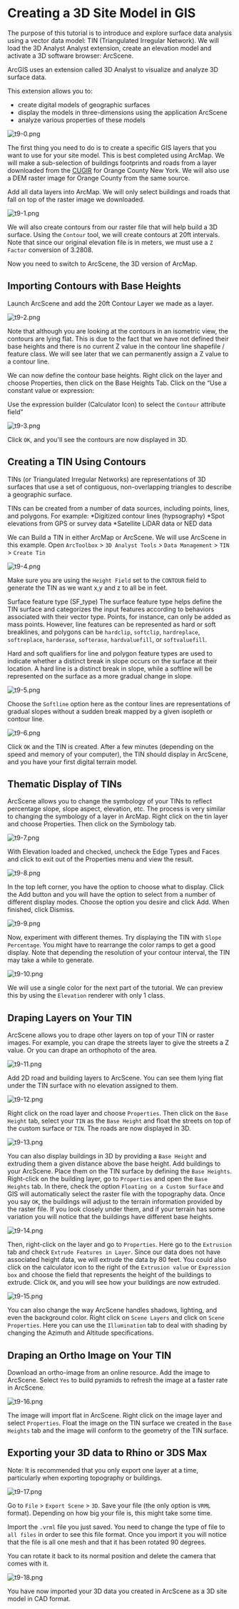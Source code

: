 # Creating a 3D Site Model in GIS

The purpose of this tutorial is to introduce and explore surface data analysis using a vector data model: TIN (Triangulated Irregular Network). We will load the 3D Analyst Analyst extension, create an elevation model and activate a 3D software browser: ArcScene.

ArcGIS uses an extension called 3D Analyst to visualize and analyze 3D surface data.

This extension allows you to:
  * create digital models of geographic surfaces
  * display the models in three-dimensions using the application ArcScene
  * analyze various properties of these models

![t9-0.png](https://github.com/jai2125/gis_tutorials/blob/master/Images/Tutorial_09/t9-0.png)

The first thing you need to do is to create a specific GIS layers that you want to use for your site model. This is best completed using ArcMap. We will make a sub-selection of buildings footprints and roads from a layer downloaded from the [CUGIR](http://cugir.mannlib.cornell.edu/index.jsp) for Orange County New York. We will also use a DEM raster image for Orange County from the same source.

Add all data layers into ArcMap. We will only select buildings and roads that fall on top of the raster image we downloaded.

![t9-1.png](https://github.com/jai2125/gis_tutorials/blob/master/Images/Tutorial_09/t9-1.png)

We will also create contours from our raster file that will help build a 3D surface. Using the `Contour` tool, we will create contours at 20ft intervals. Note that since our original elevation file is in meters, we must use a `Z Factor` conversion of 3.2808.

Now you need to switch to ArcScene, the 3D version of ArcMap.

## Importing Contours with Base Heights

Launch ArcScene and add the 20ft Contour Layer we made as a layer.

![t9-2.png](https://github.com/jai2125/gis_tutorials/blob/master/Images/Tutorial_09/t9-2.png)

Note that although you are looking at the contours in an isometric view, the contours are lying flat. This is due to the fact that we have not defined their base heights and there is no current Z value in the contour line shapefile / feature class. We will see later that we can permanently assign a Z value to a contour line.

We can now define the contour base heights. Right click on the layer and choose Properties, then click on the Base Heights Tab. Click on the “Use a constant value or expression:

Use the expression builder (Calculator Icon) to select the `Contour` attribute field”

![t9-3.png](https://github.com/jai2125/gis_tutorials/blob/master/Images/Tutorial_09/t9-3.png)

Click `OK`, and you'll see the contours are now displayed in 3D.

## Creating a TIN Using Contours

TINs (or Triangulated Irregular Networks) are representations of 3D surfaces that use a set of contiguous, non-overlapping triangles to describe a geographic surface.

TINs can be created from a number of data sources, including points, lines, and polygons. For example:
  *Digitized contour lines (hypsography)
  *Spot elevations from GPS or survey data
  *Satellite LiDAR data or NED data

We can Build a TIN in either ArcMap or ArcScene. We will use ArcScene in this example. Open `ArcToolbox` > `3D Analyst Tools` > `Data Management` > `TIN` > `Create Tin`

![t9-4.png](https://github.com/jai2125/gis_tutorials/blob/master/Images/Tutorial_09/t9-4.png)

Make sure you are using the `Height Field` set to the `CONTOUR` field to generate the TIN as we want x,y and z to all be in feet.

Surface feature type (SF_type) The surface feature type helps define the TIN surface and categorizes the input features according to behaviors associated with their vector type. Points, for instance, can only be added as mass points. However, line features can be represented as hard or soft breaklines, and polygons can be `hardclip`, `softclip`, `hardreplace`, `softreplace`, `harderase`, `softerase`, `hardvaluefill`, or `softvaluefill`.

Hard and soft qualifiers for line and polygon feature types are used to indicate whether a distinct break in slope occurs on the surface at their location. A hard line is a distinct break in slope, while a softline will be represented on the surface as a more gradual change in slope.

![t9-5.png](https://github.com/jai2125/gis_tutorials/blob/master/Images/Tutorial_09/t9-5.png)

Choose the `Softline` option here as the contour lines are representations of gradual slopes without a sudden break mapped by a given isopleth or contour line.

![t9-6.png](https://github.com/jai2125/gis_tutorials/blob/master/Images/Tutorial_09/t9-6.png)

Click `OK` and the TIN is created. After a few minutes (depending on the speed and memory of your computer), the TIN should display in ArcScene, and you have your first digital terrain model.

## Thematic Display of TINs

ArcScene allows you to change the symbology of your TINs to reflect percentage slope, slope aspect, elevation, etc. The process is very similar to changing the symbology of a layer in ArcMap. Right click on the tin layer and choose Properties. Then click on the Symbology tab.

![t9-7.png](https://github.com/jai2125/gis_tutorials/blob/master/Images/Tutorial_09/t9-7.png)

With Elevation loaded and checked, uncheck the Edge Types and Faces and click to exit out of the Properties menu and view the result.

![t9-8.png](https://github.com/jai2125/gis_tutorials/blob/master/Images/Tutorial_09/t9-8.png)

In the top left corner, you have the option to choose what to display. Click the Add button and you will have the option to select from a number of different display modes. Choose the option you desire and click Add. When finished, click Dismiss.

![t9-9.png](https://github.com/jai2125/gis_tutorials/blob/master/Images/Tutorial_09/t9-9.png)

Now, experiment with different themes. Try displaying the TIN with `Slope Percentage`. You might have to rearrange the color ramps to get a good display. Note that depending the resolution of your contour interval, the TIN may take a while to generate.

![t9-10.png](https://github.com/jai2125/gis_tutorials/blob/master/Images/Tutorial_09/t9-10.png)

We will use a single color for the next part of the tutorial. We can preview this by using the `Elevation` renderer with only 1 class.

## Draping Layers on Your TIN

ArcScene allows you to drape other layers on top of your TIN or raster images. For example, you can drape the streets layer to give the streets a Z value. Or you can drape an orthophoto of the area.

![t9-11.png](https://github.com/jai2125/gis_tutorials/blob/master/Images/Tutorial_09/t9-11.png)

Add 2D road and building layers to ArcScene. You can see them lying flat under the TIN surface with no elevation assigned to them.

![t9-12.png](https://github.com/jai2125/gis_tutorials/blob/master/Images/Tutorial_09/t9-12.png)

Right click on the road layer and choose `Properties`. Then click on the `Base Height` tab, select your `TIN` as the `Base Height` and float the streets on top of the custom surface or `TIN`. The roads are now displayed in 3D.

![t9-13.png](https://github.com/jai2125/gis_tutorials/blob/master/Images/Tutorial_09/t9-13.png)

You can also display buildings in 3D by providing a `Base Height` and extruding them a given distance above the base height. Add buildings to your ArcScene. Place them on the TIN surface by defining the `Base Heights`. Right-click on the building layer, go to `Properties` and open the `Base Heights` tab. In there, check the option `Floating on a Custom Surface` and GIS will automatically select the raster file with the topography data. Once you say `OK`, the buildings will adjust to the terrain information provided by the raster file. If you look closely under them, and if your terrain has some variation you will notice that the buildings have different base heights.

![t9-14.png](https://github.com/jai2125/gis_tutorials/blob/master/Images/Tutorial_09/t9-14.png)

Then, right-click on the layer and go to `Properties`. Here go to the `Extrusion` tab and check `Extrude Features in Layer`. Since our data does not have associated height data, we will extrude the data by 80 feet. You could also click on the calculator icon to the right of the `Extrusion value` or `Expression box` and choose the field that represents the height of the buildings to extrude. Click `OK`, and you will see how your buildings are now extruded.

![t9-15.png](https://github.com/jai2125/gis_tutorials/blob/master/Images/Tutorial_09/t9-15.png)

You can also change the way ArcScene handles shadows, lighting, and even the background color. Right click on `Scene Layers` and click on `Scene Properties`. Here you can use the `Illumination` tab to deal with shading by changing the Azimuth and Altitude specifications.

## Draping an Ortho Image on Your TIN

Download an ortho-image from an online resource. Add the image to ArcScene. Select `Yes` to build pyramids to refresh the image at a faster rate in ArcScene.

![t9-16.png](https://github.com/jai2125/gis_tutorials/blob/master/Images/Tutorial_09/t9-16.png)

The image will import flat in ArcScene. Right click on the image layer and select `Properties`. Float the image on the TIN surface we created in the `Base Heights` tab and the image will conform to the geometry of the TIN surface.

## Exporting your 3D data to Rhino or 3DS Max

Note: It is recommended that you only export one layer at a time, particularly when exporting topography or buildings.

![t9-17.png](https://github.com/jai2125/gis_tutorials/blob/master/Images/Tutorial_09/t9-17.png)

Go to `File` > `Export Scene` > `3D`. Save your file (the only option is `VRML` format). Depending on how big your file is, this might take some time.

Import the `.vrml` file you just saved. You need to change the type of file to `all files` in order to see this file format. Once you import it you will notice that the file is all one mesh and that it has been rotated 90 degrees.

You can rotate it back to its normal position and delete the camera that comes with it.

![t9-18.png](https://github.com/jai2125/gis_tutorials/blob/master/Images/Tutorial_09/t9-18.png)

You have now imported your 3D data you created in ArcScene as a 3D site model in CAD format.
